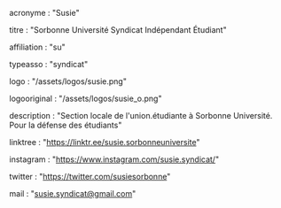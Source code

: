acronyme : "Susie"

titre : "Sorbonne Université Syndicat Indépendant Étudiant"

affiliation : "su"

typeasso : "syndicat"

logo : "/assets/logos/susie.png"

logooriginal : "/assets/logos/susie_o.png"

description : "Section locale de l'union.étudiante à Sorbonne Université.
Pour la défense des étudiants"

linktree : "https://linktr.ee/susie.sorbonneuniversite"

instagram : "https://www.instagram.com/susie.syndicat/"

twitter : "https://twitter.com/susiesorbonne"

mail : "susie.syndicat@gmail.com"
